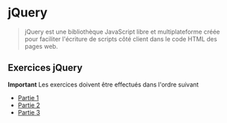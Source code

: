 # jQuery

> jQuery est une bibliothèque JavaScript libre et multiplateforme créée pour faciliter l'écriture de scripts côté client dans le code HTML des pages web.

## Exercices jQuery
**Important** Les exercices doivent être effectués dans l'ordre suivant

* [Partie 1](https://gitlab.ecole-e2n.fr/AnousoneM/dot-net/tree/master/partie-2-html-css/jquery/jq-1 "Lien")
* [Partie 2](https://gitlab.ecole-e2n.fr/AnousoneM/dot-net/tree/master/partie-2-html-css/jquery/jq-2 "Lien")
* [Partie 3](https://gitlab.ecole-e2n.fr/AnousoneM/dot-net/tree/master/partie-2-html-css/jquery/jq-3 "Liens")
